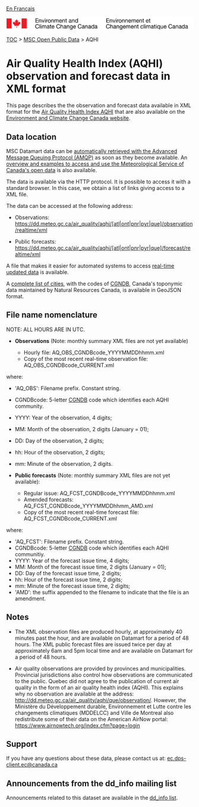 [En Français](readme_aqhi-datamartxml_en.md)

![ECCC logo](../../img_eccc-logo.png)

[TOC](../../readme_en.md) > [MSC Open Public Data](../readme_en.md) > AQHI

# Air Quality Health Index (AQHI) observation and forecast data in XML format

This page describes the the observation and forecast data available in XML format for the [Air Quality Health Index AQHI](readme_aqhi_en.md) that are also available on the [Environment and Climate Change Canada website](https://meteo.gc.ca/airquality/pages/index_e.html). 

## Data location

MSC Datamart data can be [automatically retrieved with the Advanced Message Queuing Protocol (AMQP)](.../../msc-datamart/amqp_en.md) as soon as they become available. An [overview and examples to access and use the Meteorological Service of Canada's open data](.../../usage-overview/readme_en.md) is also available.

The data is available via the HTTP protocol. It is possible to access it with a standard browser. In this case, we obtain a list of links giving access to a XML file.

The data can be accessed at the following address:

* Observations:
   https://dd.meteo.gc.ca/air_quality/aqhi/[atl|ont|pnr|pyr|que]/observation/realtime/xml
  
* Public forecasts:
  https://dd.meteo.gc.ca/air_quality/aqhi/[atl|ont|pnr|pyr|que]/forecast/realtime/xml
  
A file that makes it easier for automated systems to access [real-time updated data](https://dd.meteo.gc.ca/air_quality/doc/AQHI_XML_File_List.xml) is available. 

A [complete list of cities](aqhi.geosjson), with the codes of [CGNDB](http://www4.rncan.gc.ca/search-place-names/unique), Canada's toponymic data maintained by Natural Resources Canada, is available in GeoJSON format. 

## File name nomenclature 

NOTE: ALL HOURS ARE IN UTC.

* **Observations** (Note: monthly summary XML files are not yet available)

  * Hourly file: AQ_OBS_CGNDBcode_YYYYMMDDhhmm.xml
  * Copy of the most recent real-time observation file: AQ_OBS_CGNDBcode_CURRENT.xml

where:

* 'AQ_OBS': Filename prefix. Constant string.
* CGNDBcode: 5-letter [CGNDB](http://www4.rncan.gc.ca/search-place-names/unique) code which identifies each AQHI community. 
* YYYY: Year of the observation, 4 digits;
* MM: Month of the observation, 2 digits (January = 01);
* DD: Day of the observation, 2 digits;
* hh: Hour of the observation, 2 digits;
* mm: Minute of the observation, 2 digits.

* **Public forecasts** (Note: monthly summary XML files are not yet available):
  * Regular issue:     AQ_FCST_CGNDBcode_YYYYMMDDhhmm.xml
  * Amended forecasts: AQ_FCST_CGNDBcode_YYYYMMDDhhmm_AMD.xml
  * Copy of the most recent real-time forecast file: AQ_FCST_CGNDBcode_CURRENT.xml
   
where:

* 'AQ_FCST':  Filename prefix. Constant string.
* CGNDBcode: 5-letter [CGNDB](http://www4.rncan.gc.ca/search-place-names/unique) code which identifies each AQHI communitiy. 
* YYYY: Year of the forecast issue time, 4 digits;
* MM: Month of the forecast issue time, 2 digits (January = 01);
* DD: Day of the forecast issue time, 2 digits;
* hh: Hour of the forecast issue time, 2 digits;
* mm: Minute of the forecast issue time, 2 digits;
* 'AMD': the suffix appended to the filename to indicate that the file is
an amendment.

## Notes

* The XML observation files are produced hourly, at approximately 40 minutes past the hour,
and are available on Datamart for a period of 48 hours. The XML public forecast files are issued
twice per day at approximately 6am and 5pm local time and are available on Datamart for a
period of 48 hours.

* Air quality observations are provided by provinces and municipalities. Provincial jurisdictions also control how observations are communicated to the public. Quebec did not agree to the publication of current air quality in the form of an air quality health index (AQHI). This explains why no observation are available at the address: http://dd.meteo.gc.ca/air_quality/aqhi/que/observation/. However, the Ministère du Développement durable, Environnement et Lutte contre les changements climatiques (MDDELCC) and Ville de Montreal also redistribute some of their data on the American AirNow portal:
https://www.airnowtech.org/index.cfm?page=login 

## Support

If you have any questions about these data, please contact us at: ec.dps-client.ec@canada.ca

## Announcements from the dd_info mailing list 

Announcements related to this dataset are available in the [dd_info list](https://lists.ec.gc.ca/cgi-bin/mailman/listinfo/dd_info).

